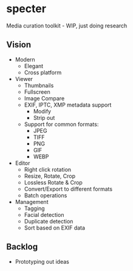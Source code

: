 # specter
Media curation toolkit - WIP, just doing research

## Vision
* Modern
  * Elegant
  * Cross platform
* Viewer
  * Thumbnails
  * Fullscreen
  * Image Compare
  * EXIF, IPTC, XMP metadata support
    * Modify
    * Strip out
  * Support for common formats:
    * JPEG
    * TIFF
    * PNG
    * GIF
    * WEBP
* Editor
  * Right click rotation
  * Resize, Rotate, Crop
  * Lossless Rotate & Crop
  * Convert/Export to different formats
  * Batch operations
* Management
  * Tagging
  * Facial detection
  * Duplicate detection
  * Sort based on EXIF data

## Backlog
* Prototyping out ideas
